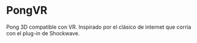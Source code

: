 # PongVR
Pong 3D compatible con VR. Inspirado por el clásico de internet que corría con el plug-in de Shockwave. 

